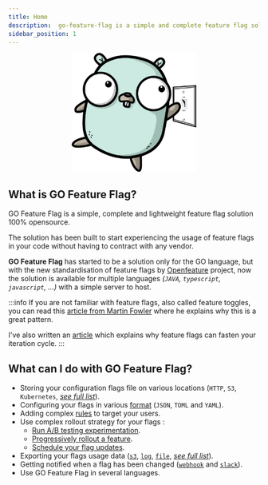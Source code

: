 ```yaml
---
title: Home
description:  go-feature-flag is a simple and complete feature flag solution, without any complex backend system to install. You need only a file as your backend.
sidebar_position: 1
---
```


<p align="center">
  <img width="250" height="238" src="/img/logo/logo.png" alt="go-feature-flag logo" />
</p>

## What is GO Feature Flag?
GO Feature Flag is a simple, complete and lightweight feature flag solution 100% opensource.

The solution has been built to start experiencing the usage of feature flags in your code without having to contract with any vendor.

**GO Feature Flag** has started to be a solution only for the GO language, but with the new standardisation of feature flags by [Openfeature](https://openfeature.dev/) project, 
now the solution is available for multiple languages _(`JAVA`, `typescript`, `javascript`, ...)_ with a simple server to host.

:::info
If you are not familiar with feature flags, also called feature toggles, you can read this [article from Martin Fowler](https://www.martinfowler.com/articles/feature-toggles.html)
where he explains why this is a great pattern.

I've also written an [article](https://medium.com/better-programming/feature-flags-and-how-to-iterate-quickly-7e3371b9986) which explains why feature flags can fasten your iteration cycle.
:::

## What can I do with GO Feature Flag?

- Storing your configuration flags file on various locations (`HTTP`, `S3`, `Kubernetes`, [_see full list_](configure_flag/store_your_flags.mdx)).
- Configuring your flags in various [format](configure_flag/flag_format.mdx) (`JSON`, `TOML` and `YAML`).
- Adding complex [rules](configure_flag/flag_format.mdx#rule-format) to target your users.
- Use complex rollout strategy for your flags :
    - [Run A/B testing experimentation](configure_flag/rollout/experimentation.mdx).
    - [Progressively rollout a feature](configure_flag/rollout/progressive.mdx).
    - [Schedule your flag updates](configure_flag/rollout/scheduled.mdx).
- Exporting your flags usage data ([`s3`](go_module/data_collection/s3.md), [`log`](go_module/data_collection/log.md), [`file`](go_module/data_collection/file.md), [_see full list_](configure_flag/export_flags_usage.mdx)).
- Getting notified when a flag has been changed ([`webhook`](go_module/notifier/webhook.md) and [`slack`](go_module/notifier/slack.md)).
- Use GO Feature Flag in several languages.
